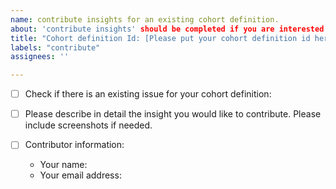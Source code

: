 ```yaml
---
name: contribute insights for an existing cohort definition.
about: 'contribute insights' should be completed if you are interested in submitting new insight or information to an existing Phenotype/Cohort Definition in the OHDSI Phenotype Library. 
title: "Cohort definition Id: [Please put your cohort definition id here]"
labels: "contribute"
assignees: ''

---
```


- [ ] Check if there is an existing issue for your cohort definition: 

- [ ] Please describe in detail the insight you would like to contribute. Please include screenshots if needed.

- [ ] Contributor information: 

    - Your name:
    - Your email address:
